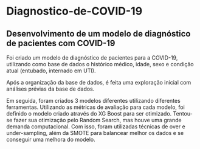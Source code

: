 # Diagnostico-de-COVID-19
## Desenvolvimento de um modelo de diagnóstico de pacientes com COVID-19

Foi criado um modelo de diagnóstico de pacientes para a COVID-19, utilizando como base de dados o histórico médico, idade, sexo e condição atual (entubado, internado em UTI).

Após a organização da base de dados, é feita uma exploração inicial com análises prévias da base de dados.

Em seguida, foram criados 3 modelos diferentes utilizando diferentes ferramentas. Utilizando as métricas de avaliação para cada modelo, foi definido o modelo criado através do XG Boost para ser otimizado.
Tentou-se fazer sua otimização pelo Random Search, mas houve uma grande demanda computacional. Com isso, foram utilizadas técnicas de over e under-sampling, além da SMOTE para balancear melhor os dados e se conseguir uma melhora do modelo.
